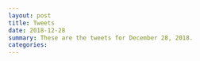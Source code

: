 ```yaml
---
layout: post
title: Tweets
date: 2018-12-28
summary: These are the tweets for December 28, 2018.
categories:
---
```


